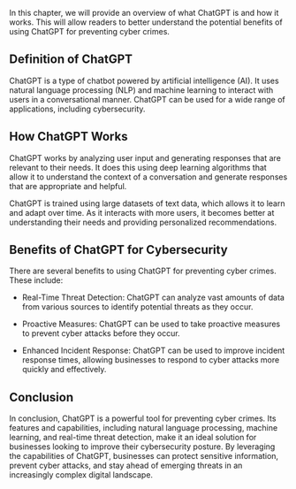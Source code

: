 
In this chapter, we will provide an overview of what ChatGPT is and how it works. This will allow readers to better understand the potential benefits of using ChatGPT for preventing cyber crimes.

Definition of ChatGPT
---------------------

ChatGPT is a type of chatbot powered by artificial intelligence (AI). It uses natural language processing (NLP) and machine learning to interact with users in a conversational manner. ChatGPT can be used for a wide range of applications, including cybersecurity.

How ChatGPT Works
-----------------

ChatGPT works by analyzing user input and generating responses that are relevant to their needs. It does this using deep learning algorithms that allow it to understand the context of a conversation and generate responses that are appropriate and helpful.

ChatGPT is trained using large datasets of text data, which allows it to learn and adapt over time. As it interacts with more users, it becomes better at understanding their needs and providing personalized recommendations.

Benefits of ChatGPT for Cybersecurity
-------------------------------------

There are several benefits to using ChatGPT for preventing cyber crimes. These include:

* Real-Time Threat Detection: ChatGPT can analyze vast amounts of data from various sources to identify potential threats as they occur.

* Proactive Measures: ChatGPT can be used to take proactive measures to prevent cyber attacks before they occur.

* Enhanced Incident Response: ChatGPT can be used to improve incident response times, allowing businesses to respond to cyber attacks more quickly and effectively.

Conclusion
----------

In conclusion, ChatGPT is a powerful tool for preventing cyber crimes. Its features and capabilities, including natural language processing, machine learning, and real-time threat detection, make it an ideal solution for businesses looking to improve their cybersecurity posture. By leveraging the capabilities of ChatGPT, businesses can protect sensitive information, prevent cyber attacks, and stay ahead of emerging threats in an increasingly complex digital landscape.
